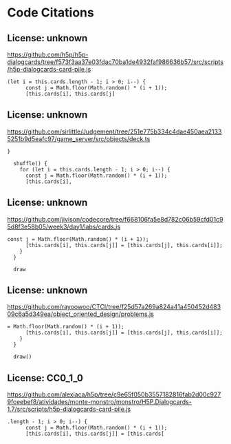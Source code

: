 # Code Citations

## License: unknown
https://github.com/h5p/h5p-dialogcards/tree/f573f3aa37e03fdac70ba1de4932faf986636b57/src/scripts/h5p-dialogcards-card-pile.js

```
(let i = this.cards.length - 1; i > 0; i--) {
      const j = Math.floor(Math.random() * (i + 1));
      [this.cards[i], this.cards[j]
```


## License: unknown
https://github.com/sirlittle/Judgement/tree/251e775b334c4dae450aea21335251b9d5eafc97/game_server/src/objects/deck.ts

```
}

  shuffle() {
    for (let i = this.cards.length - 1; i > 0; i--) {
      const j = Math.floor(Math.random() * (i + 1));
      [this.cards[i],
```


## License: unknown
https://github.com/jivison/codecore/tree/f668106fa5e8d782c06b59cfd01c95d8f3e58b05/week3/day1/labs/cards.js

```
const j = Math.floor(Math.random() * (i + 1));
      [this.cards[i], this.cards[j]] = [this.cards[j], this.cards[i]];
    }
  }

  draw
```


## License: unknown
https://github.com/rayoowoo/CTCI/tree/f25d57a269a824a41a450452d48309c6a5d349ea/object_oriented_design/problems.js

```
= Math.floor(Math.random() * (i + 1));
      [this.cards[i], this.cards[j]] = [this.cards[j], this.cards[i]];
    }
  }

  draw()
```


## License: CC0_1_0
https://github.com/alexiaca/h5p/tree/c9e65f050b3557182816fab2d00c9279fceebef8/atividades/monte-monstro/monstro/H5P.Dialogcards-1.7/src/scripts/h5p-dialogcards-card-pile.js

```
.length - 1; i > 0; i--) {
      const j = Math.floor(Math.random() * (i + 1));
      [this.cards[i], this.cards[j]] = [this.cards[
```

